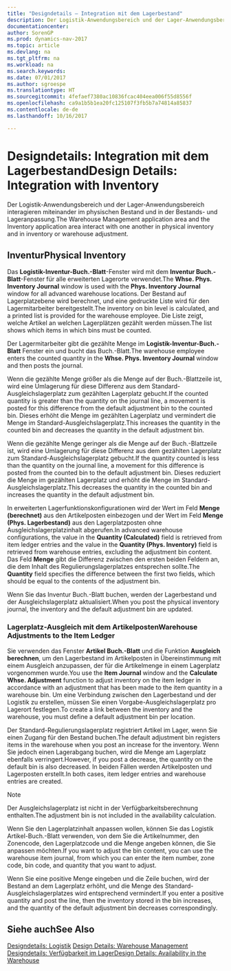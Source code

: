 ```yaml
---
title: "Designdetails – Integration mit dem Lagerbestand"
description: Der Logistik-Anwendungsbereich und der Lager-Anwendungsbereich interagieren miteinander im physischen Bestand und in der Bestands- und Lageranpassung.
documentationcenter: 
author: SorenGP
ms.prod: dynamics-nav-2017
ms.topic: article
ms.devlang: na
ms.tgt_pltfrm: na
ms.workload: na
ms.search.keywords: 
ms.date: 07/01/2017
ms.author: sgroespe
ms.translationtype: HT
ms.sourcegitcommit: 4fefaef7380ac10836fcac404eea006f55d8556f
ms.openlocfilehash: ca9a1b5b1ea20fc125107f3fb5b7a74814a85837
ms.contentlocale: de-de
ms.lasthandoff: 10/16/2017

---
```

# <a name="design-details-integration-with-inventory"></a><span data-ttu-id="47ce6-103">Designdetails: Integration mit dem Lagerbestand</span><span class="sxs-lookup"><span data-stu-id="47ce6-103">Design Details: Integration with Inventory</span></span>
<span data-ttu-id="47ce6-104">Der Logistik-Anwendungsbereich und der Lager-Anwendungsbereich interagieren miteinander im physischen Bestand und in der Bestands- und Lageranpassung.</span><span class="sxs-lookup"><span data-stu-id="47ce6-104">The Warehouse Management application area and the Inventory application area interact with one another in physical inventory and in inventory or warehouse adjustment.</span></span>  
  
## <a name="physical-inventory"></a><span data-ttu-id="47ce6-105">Inventur</span><span class="sxs-lookup"><span data-stu-id="47ce6-105">Physical Inventory</span></span>  
 <span data-ttu-id="47ce6-106">Das **Logistik-Inventur-Buch.-Blatt**-Fenster wird mit dem **Inventur Buch.-Blatt**-Fenster für alle erweiterten Lagerorte verwendet.</span><span class="sxs-lookup"><span data-stu-id="47ce6-106">The **Whse. Phys. Inventory Journal** window is used with the **Phys. Inventory Journal** window for all advanced warehouse locations.</span></span> <span data-ttu-id="47ce6-107">Der Bestand auf Lagerplatzebene wird berechnet, und eine gedruckte Liste wird für den Lagermitarbeiter bereitgestellt.</span><span class="sxs-lookup"><span data-stu-id="47ce6-107">The inventory on bin level is calculated, and a printed list is provided for the warehouse employee.</span></span> <span data-ttu-id="47ce6-108">Die Liste zeigt, welche Artikel an welchen Lagerplätzen gezählt werden müssen.</span><span class="sxs-lookup"><span data-stu-id="47ce6-108">The list shows which items in which bins must be counted.</span></span>  
  
 <span data-ttu-id="47ce6-109">Der Lagermitarbeiter gibt die gezählte Menge im **Logistik-Inventur-Buch.-Blatt** Fenster ein und bucht das Buch.-Blatt.</span><span class="sxs-lookup"><span data-stu-id="47ce6-109">The warehouse employee enters the counted quantity in the **Whse. Phys. Inventory Journal** window and then posts the journal.</span></span>  
  
 <span data-ttu-id="47ce6-110">Wenn die gezählte Menge größer als die Menge auf der Buch.-Blattzeile ist, wird eine Umlagerung für diese Differenz aus dem Standard-Ausgleichslagerplatz zum gezählten Lagerplatz gebucht.</span><span class="sxs-lookup"><span data-stu-id="47ce6-110">If the counted quantity is greater than the quantity on the journal line, a movement is posted for this difference from the default adjustment bin to the counted bin.</span></span> <span data-ttu-id="47ce6-111">Dieses erhöht die Menge im gezählten Lagerplatz und vermindert die Menge im Standard-Ausgleichslagerplatz.</span><span class="sxs-lookup"><span data-stu-id="47ce6-111">This increases the quantity in the counted bin and decreases the quantity in the default adjustment bin.</span></span>  
  
 <span data-ttu-id="47ce6-112">Wenn die gezählte Menge geringer als die Menge auf der Buch.-Blattzeile ist, wird eine Umlagerung für diese Differenz aus dem gezählten Lagerplatz zum Standard-Ausgleichslagerplatz gebucht.</span><span class="sxs-lookup"><span data-stu-id="47ce6-112">If the quantity counted is less than the quantity on the journal line, a movement for this difference is posted from the counted bin to the default adjustment bin.</span></span> <span data-ttu-id="47ce6-113">Dieses reduziert die Menge im gezählten Lagerplatz und erhöht die Menge im Standard-Ausgleichslagerplatz.</span><span class="sxs-lookup"><span data-stu-id="47ce6-113">This decreases the quantity in the counted bin and increases the quantity in the default adjustment bin.</span></span>  
  
 <span data-ttu-id="47ce6-114">In erweiterten Lagerfunktionskonfigurationen wird der Wert im Feld **Menge (berechnet)** aus den Artikelposten einbezogen und der Wert im Feld **Menge (Phys. Lagerbestand)** aus den Lagerplatzposten ohne Ausgleichslagerplatzinhalt abgerufen.</span><span class="sxs-lookup"><span data-stu-id="47ce6-114">In advanced warehouse configurations, the value in the **Quantity (Calculated)** field is retrieved from item ledger entries and the value in the **Quantity (Phys. Inventory)** field is retrieved from warehouse entries, excluding the adjustment bin content.</span></span> <span data-ttu-id="47ce6-115">Das Feld **Menge** gibt die Differenz zwischen den ersten beiden Feldern an, die dem Inhalt des Regulierungslagerplatzes entsprechen sollte.</span><span class="sxs-lookup"><span data-stu-id="47ce6-115">The **Quantity** field specifies the difference between the first two fields, which should be equal to the contents of the adjustment bin.</span></span>  
  
 <span data-ttu-id="47ce6-116">Wenn Sie das Inventur Buch.-Blatt buchen, werden der Lagerbestand und der Ausgleichslagerplatz aktualisiert.</span><span class="sxs-lookup"><span data-stu-id="47ce6-116">When you post the physical inventory journal, the inventory and the default adjustment bin are updated.</span></span>  
  
### <a name="warehouse-adjustments-to-the-item-ledger"></a><span data-ttu-id="47ce6-117">Lagerplatz-Ausgleich mit dem Artikelposten</span><span class="sxs-lookup"><span data-stu-id="47ce6-117">Warehouse Adjustments to the Item Ledger</span></span>  
 <span data-ttu-id="47ce6-118">Sie verwenden das Fenster **Artikel Buch.-Blatt** und die Funktion **Ausgleich berechnen**, um den Lagerbestand im Artikelposten in Übereinstimmung mit einem Ausgleich anzupassen, der für die Artikelmenge in einem Lagerplatz vorgenommen wurde.</span><span class="sxs-lookup"><span data-stu-id="47ce6-118">You use the **Item Journal** window and the **Calculate Whse. Adjustment** function to adjust inventory on the item ledger in accordance with an adjustment that has been made to the item quantity in a warehouse bin.</span></span> <span data-ttu-id="47ce6-119">Um eine Verbindung zwischen den Lagerbestand und der Logistik zu erstellen, müssen Sie einen Vorgabe-Ausgleichslagerplatz pro Lagerort festlegen.</span><span class="sxs-lookup"><span data-stu-id="47ce6-119">To create a link between the inventory and the warehouse, you must define a default adjustment bin per location.</span></span>  
  
 <span data-ttu-id="47ce6-120">Der Standard-Regulierungslagerplatz registriert Artikel im Lager, wenn Sie einen Zugang für den Bestand buchen.</span><span class="sxs-lookup"><span data-stu-id="47ce6-120">The default adjustment bin registers items in the warehouse when you post an increase for the inventory.</span></span> <span data-ttu-id="47ce6-121">Wenn Sie jedoch einen Lagerabgang buchen, wird die Menge am Lagerplatz ebenfalls verringert.</span><span class="sxs-lookup"><span data-stu-id="47ce6-121">However, if you post a decrease, the quantity on the default bin is also decreased.</span></span> <span data-ttu-id="47ce6-122">In beiden Fällen werden Artikelposten und Lagerposten erstellt.</span><span class="sxs-lookup"><span data-stu-id="47ce6-122">In both cases, item ledger entries and warehouse entries are created.</span></span>  
  
> [!NOTE]  
>  <span data-ttu-id="47ce6-123">Der Ausgleichslagerplatz ist nicht in der Verfügbarkeitsberechnung enthalten.</span><span class="sxs-lookup"><span data-stu-id="47ce6-123">The adjustment bin is not included in the availability calculation.</span></span>  
  
 <span data-ttu-id="47ce6-124">Wenn Sie den Lagerplatzinhalt anpassen wollen, können Sie das Logistik Artikel-Buch.-Blatt verwenden, von dem Sie die Artikelnummer, den Zonencode, den Lagerplatzcode und die Menge angeben können, die Sie anpassen möchten.</span><span class="sxs-lookup"><span data-stu-id="47ce6-124">If you want to adjust the bin content, you can use the warehouse item journal, from which you can enter the item number, zone code, bin code, and quantity that you want to adjust.</span></span>  
  
 <span data-ttu-id="47ce6-125">Wenn Sie eine positive Menge eingeben und die Zeile buchen, wird der Bestand an dem Lagerplatz erhöht, und die Menge des Standard-Ausgleichslagerplatzes wird entsprechend vermindert.</span><span class="sxs-lookup"><span data-stu-id="47ce6-125">If you enter a positive quantity and post the line, then the inventory stored in the bin increases, and the quantity of the default adjustment bin decreases correspondingly.</span></span>  
  
## <a name="see-also"></a><span data-ttu-id="47ce6-126">Siehe auch</span><span class="sxs-lookup"><span data-stu-id="47ce6-126">See Also</span></span>  
 <span data-ttu-id="47ce6-127">[Designdetails: Logistik](design-details-warehouse-management.md) </span><span class="sxs-lookup"><span data-stu-id="47ce6-127">[Design Details: Warehouse Management](design-details-warehouse-management.md) </span></span>  
 [<span data-ttu-id="47ce6-128">Designdetails: Verfügbarkeit im Lager</span><span class="sxs-lookup"><span data-stu-id="47ce6-128">Design Details: Availability in the Warehouse</span></span>](design-details-availability-in-the-warehouse.md)
